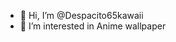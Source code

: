 - 👋 Hi, I’m @Despacito65kawaii
- 👀 I’m interested in Anime wallpaper
<!---
Despacito65kawaii/Despacito65kawaii is a ✨ special ✨ repository because its `README.md` (this file) appears on your GitHub profile.
You can click the Preview link to take a look at your changes.
--->
